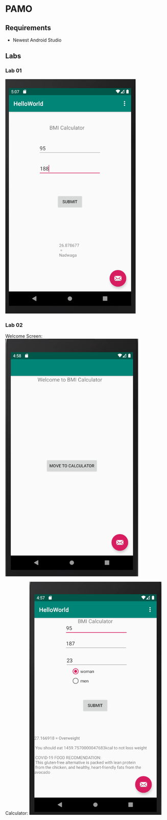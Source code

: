 # PAMO

## Requirements
- Newest Android Studio

## Labs
### Lab 01
![lab01](https://github.com/mateuszpmroz/PAMO/blob/master/lab1/lab01.PNG)

### Lab 02
Welcome Screen:
![lab02welcome](https://github.com/mateuszpmroz/PAMO/blob/master/lab2/lab2_welcome_screen.PNG)

Calculator: 
![lab02welcome](https://github.com/mateuszpmroz/PAMO/blob/master/lab2/lab2.PNG)
